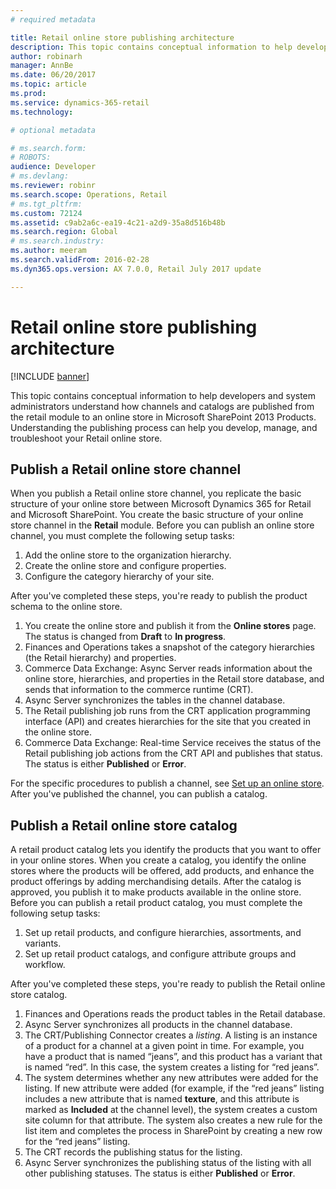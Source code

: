 ```yaml
---
# required metadata

title: Retail online store publishing architecture
description: This topic contains conceptual information to help developers and system administrators understand how channels and catalogs are published from the retail module to an online store in Microsoft SharePoint 2013 Products. Understanding the publishing process can help you develop, manage, and troubleshoot your Retail online store.
author: robinarh
manager: AnnBe
ms.date: 06/20/2017
ms.topic: article
ms.prod: 
ms.service: dynamics-365-retail
ms.technology: 

# optional metadata

# ms.search.form: 
# ROBOTS: 
audience: Developer
# ms.devlang: 
ms.reviewer: robinr
ms.search.scope: Operations, Retail
# ms.tgt_pltfrm: 
ms.custom: 72124
ms.assetid: c9ab2a6c-ea19-4c21-a2d9-35a8d516b48b
ms.search.region: Global
# ms.search.industry: 
ms.author: meeram
ms.search.validFrom: 2016-02-28
ms.dyn365.ops.version: AX 7.0.0, Retail July 2017 update

---
```


# Retail online store publishing architecture

[!INCLUDE [banner](../includes/banner.md)]

This topic contains conceptual information to help developers and system administrators understand how channels and catalogs are published from the retail module to an online store in Microsoft SharePoint 2013 Products. Understanding the publishing process can help you develop, manage, and troubleshoot your Retail online store.

Publish a Retail online store channel
-------------------------------------

When you publish a Retail online store channel, you replicate the basic structure of your online store between Microsoft Dynamics 365 for Retail and Microsoft SharePoint. You create the basic structure of your online store channel in the **Retail** module. Before you can publish an online store channel, you must complete the following setup tasks:

1.  Add the online store to the organization hierarchy.
2.  Create the online store and configure properties.
3.  Configure the category hierarchy of your site.

After you've completed these steps, you're ready to publish the product schema to the online store.

1.  You create the online store and publish it from the **Online stores** page. The status is changed from **Draft** to **In progress**.
2.  Finances and Operations takes a snapshot of the category hierarchies (the Retail hierarchy) and properties.
3.  Commerce Data Exchange: Async Server reads information about the online store, hierarchies, and properties in the Retail store database, and sends that information to the commerce runtime (CRT).
4.  Async Server synchronizes the tables in the channel database.
5.  The Retail publishing job runs from the CRT application programming interface (API) and creates hierarchies for the site that you created in the online store.
6.  Commerce Data Exchange: Real-time Service receives the status of the Retail publishing job actions from the CRT API and publishes that status. The status is either **Published** or **Error**.

For the specific procedures to publish a channel, see [Set up an online store](https://msdn.microsoft.com/en-us/jj682095). After you've published the channel, you can publish a catalog.

## Publish a Retail online store catalog
A retail product catalog lets you identify the products that you want to offer in your online stores. When you create a catalog, you identify the online stores where the products will be offered, add products, and enhance the product offerings by adding merchandising details. After the catalog is approved, you publish it to make products available in the online store. Before you can publish a retail product catalog, you must complete the following setup tasks:

1.  Set up retail products, and configure hierarchies, assortments, and variants.
2.  Set up retail product catalogs, and configure attribute groups and workflow.

After you've completed these steps, you're ready to publish the Retail online store catalog.

1.  Finances and Operations reads the product tables in the Retail database.
2.  Async Server synchronizes all products in the channel database.
3.  The CRT/Publishing Connector creates a *listing*. A listing is an instance of a product for a channel at a given point in time. For example, you have a product that is named “jeans”, and this product has a variant that is named “red”. In this case, the system creates a listing for “red jeans”.
4.  The system determines whether any new attributes were added for the listing. If new attribute were added (for example, if the “red jeans” listing includes a new attribute that is named **texture**, and this attribute is marked as **Included** at the channel level), the system creates a custom site column for that attribute. The system also creates a new rule for the list item and completes the process in SharePoint by creating a new row for the “red jeans” listing.
5.  The CRT records the publishing status for the listing.
6.  Async Server synchronizes the publishing status of the listing with all other publishing statuses. The status is either **Published** or **Error**.




